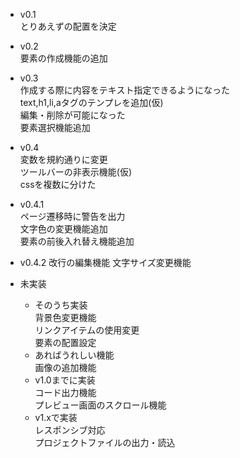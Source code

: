 - v0.1  
  とりあえずの配置を決定  
- v0.2  
  要素の作成機能の追加  
- v0.3  
  作成する際に内容をテキスト指定できるようになった  
  text,h1,li,aタグのテンプレを追加(仮)  
  編集・削除が可能になった  
  要素選択機能追加  
- v0.4  
  変数を規約通りに変更  
  ツールバーの非表示機能(仮)  
  cssを複数に分けた  
- v0.4.1  
  ページ遷移時に警告を出力  
  文字色の変更機能追加  
  要素の前後入れ替え機能追加  
- v0.4.2
  改行の編集機能
  文字サイズ変更機能

- 未実装
  - そのうち実装    
    背景色変更機能  
    リンクアイテムの使用変更  
    要素の配置設定  
  - あればうれしい機能  
    画像の追加機能  
  - v1.0までに実装  
    コード出力機能  
    プレビュー画面のスクロール機能  
  - v1.xで実装  
    レスポンシブ対応  
    プロジェクトファイルの出力・読込  
<!-- 
- v1.0
  コード出力機能追加
   -->